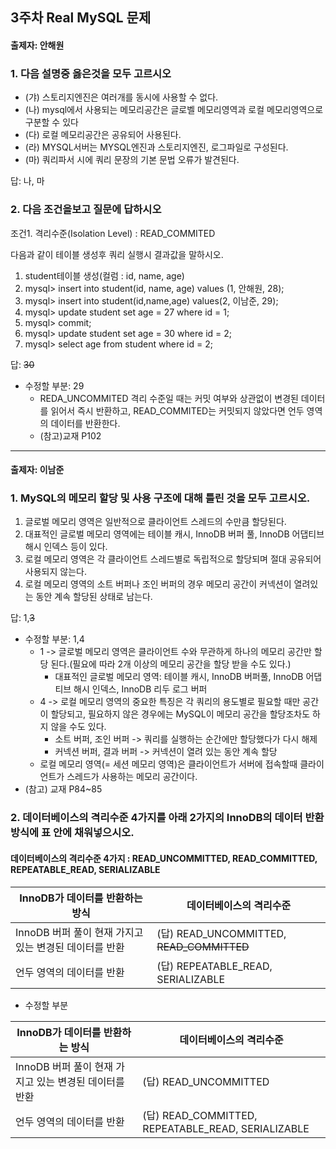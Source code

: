 ## 3주차 Real MySQL 문제
#### 출제자: 안해원

### 1. 다음 설명중 옳은것을 모두 고르시오
- (갸) 스토리지엔진은 여러개를 동시에 사용할 수 없다.
- (나) mysql에서 사용되는 메모리공간은 글로벨 메모리영역과 로컬 메모리영역으로 구분할 수 있다
- (다) 로컬 메모리공간은 공유되어 사용된다.
- (라) MYSQL서버는 MYSQL엔진과 스토리지엔진, 로그파일로 구성된다.
- (마) 쿼리파서 시에 쿼리 문장의 기본 문법 오류가 발견된다.
  
답: 나, 마

### 2. 다음 조건을보고 질문에 답하시오
조건1. 격리수준(Isolation Level) : READ_COMMITED

다음과 같이 테이블 생성후 쿼리 실행시 결과값을 말하시오.  
1. student테이블 생성(컬럼 : id, name, age)  
2. mysql> insert into student(id, name, age) values (1, 안해원, 28);  
3. mysql> insert into student(id,name,age) values(2, 이남준, 29);  
4. mysql> update student set age = 27 where id = 1;  
5. mysql> commit;  
6. mysql> update student set age = 30  where id = 2;  
7. mysql> select age from student where id = 2;  

답: ~~30~~ 
- 수정할 부분: 29
  - REDA_UNCOMMITED 격리 수준일 때는 커밋 여부와 상관없이 변경된 데이터를 읽어서 즉시 반환하고, READ_COMMITED는 커밋되지 않았다면 언두 영역의 데이터를 반환한다.
  - (참고)교재 P102


---
#### 출제자: 이남준

### 1. MySQL의 메모리 할당 및 사용 구조에 대해 틀린 것을 모두 고르시오.
1. 글로벌 메모리 영역은 일반적으로 클라이언트 스레드의 수만큼 할당된다.
2. 대표적인 글로벌 메모리 영역에는 테이블 캐시, InnoDB 버퍼 풀, InnoDB 어댑티브 해시 인덱스 등이 있다.
3. 로컬 메모리 영역은 각 클라이언트 스레드별로 독립적으로 할당되며 절대 공유되어 사용되지 않는다.
4. 로컬 메모리 영역의 소트 버퍼나 조인 버퍼의 경우 메모리 공간이 커넥션이 열려있는 동안 계속 할당된 상태로 남는다.

답: 1,~~3~~
- 수정할 부분: 1,4
  -  1 -> 글로벌 메모리 영역은 클라이언트 수와 무관하게 하나의 메모리 공간만 할당 된다.(필요에 따라 2개 이상의 메모리 공간을 할당 받을 수도 있다.)
      - 대표적인 글로벌 메모리 영역: 테이블 캐시, InnoDB 버퍼풀, InnoDB 어댑티브 해시 인덱스, InnoDB 리두 로그 버퍼 
  -  4 -> 로컬 메모리 영역의 중요한 특징은 각 쿼리의 용도별로 필요할 때만 공간이 할당되고, 필요하지 않은 경우에는 MySQL이 메모리 공간을 할당조차도 하지 않을 수도 있다.
      - 소트 버퍼, 조인 버퍼 -> 쿼리를 실행하는 순간에만 할당했다가 다시 해제
      - 커넥션 버퍼, 결과 버퍼 -> 커넥션이 열려 있는 동안 계속 할당
  - 로컬 메모리 영역(= 세션 메모리 영역)은 클라이언트가 서버에 접속할때 클라이언트가 스레드가 사용하는 메모리 공간이다.
- (참고) 교재 P84~85


### 2. 데이터베이스의 격리수준 4가지를 아래 2가지의 InnoDB의 데이터 반환 방식에 표 안에 채워넣으시오.
#### 데이터베이스의 격리수준 4가지 : READ_UNCOMMITTED, READ_COMMITTED, REPEATABLE_READ, SERIALIZABLE
| InnoDB가 데이터를 반환하는 방식 | 데이터베이스의 격리수준 |
|---|---|
| InnoDB 버퍼 풀이 현재 가지고 있는 변경된 데이터를 반환 | (답) READ_UNCOMMITTED, ~~READ_COMMITTED~~ |
| 언두 영역의 데이터를 반환| (답) REPEATABLE_READ, SERIALIZABLE |

- 수정할 부분

| InnoDB가 데이터를 반환하는 방식 | 데이터베이스의 격리수준 |
|---|---|
| InnoDB 버퍼 풀이 현재 가지고 있는 변경된 데이터를 반환 | (답) READ_UNCOMMITTED |
| 언두 영역의 데이터를 반환| (답) READ_COMMITTED, REPEATABLE_READ, SERIALIZABLE |
